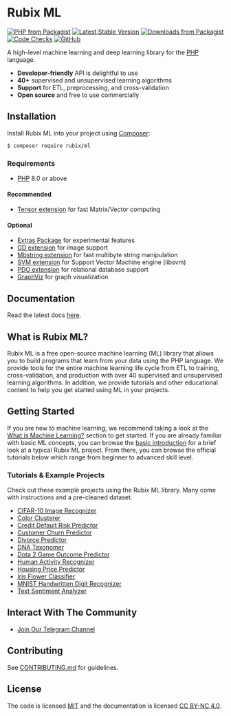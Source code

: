 # Rubix ML

[![PHP from Packagist](https://img.shields.io/packagist/php-v/rubix/ml.svg?style=flat&colorB=8892BF)](https://www.php.net/) [![Latest Stable Version](https://img.shields.io/packagist/v/rubix/ml.svg?style=flat&colorB=orange)](https://packagist.org/packages/rubix/ml) [![Downloads from Packagist](https://img.shields.io/packagist/dt/rubix/ml.svg?style=flat&colorB=red)](https://packagist.org/packages/rubix/ml) [![Code Checks](https://github.com/RubixML/ML/actions/workflows/ci.yml/badge.svg)](https://github.com/RubixML/ML/actions/workflows/ci.yml) [![GitHub](https://img.shields.io/github/license/RubixML/RubixML)](https://github.com/RubixML/ML/blob/master/LICENSE.md)

A high-level machine learning and deep learning library for the [PHP](https://php.net) language.

- **Developer-friendly** API is delightful to use
- **40+** supervised and unsupervised learning algorithms
- **Support** for ETL, preprocessing, and cross-validation
- **Open source** and free to use commercially

## Installation
Install Rubix ML into your project using [Composer](https://getcomposer.org/):
```sh
$ composer require rubix/ml
```

### Requirements
- [PHP](https://php.net/manual/en/install.php) 8.0 or above

#### Recommended
- [Tensor extension](https://github.com/RubixML/Tensor) for fast Matrix/Vector computing

#### Optional

- [Extras Package](https://github.com/RubixML/Extras) for experimental features
- [GD extension](https://php.net/manual/en/book.image.php) for image support
- [Mbstring extension](https://www.php.net/manual/en/book.mbstring.php) for fast multibyte string manipulation
- [SVM extension](https://php.net/manual/en/book.svm.php) for Support Vector Machine engine (libsvm)
- [PDO extension](https://www.php.net/manual/en/book.pdo.php) for relational database support
- [GraphViz](https://graphviz.org/) for graph visualization

## Documentation
Read the latest docs [here](https://docs.rubixml.com).

## What is Rubix ML?
Rubix ML is a free open-source machine learning (ML) library that allows you to build programs that learn from your data using the PHP language. We provide tools for the entire machine learning life cycle from ETL to training, cross-validation, and production with over 40 supervised and unsupervised learning algorithms. In addition, we provide tutorials and other educational content to help you get started using ML in your projects.

## Getting Started
If you are new to machine learning, we recommend taking a look at the [What is Machine Learning?](https://docs.rubixml.com/latest/what-is-machine-learning.html) section to get started. If you are already familiar with basic ML concepts, you can browse the [basic introduction](https://docs.rubixml.com/latest/basic-introduction.html) for a brief look at a typical Rubix ML project. From there, you can browse the official tutorials below which range from beginner to advanced skill level.

### Tutorials & Example Projects
Check out these example projects using the Rubix ML library. Many come with instructions and a pre-cleaned dataset.

- [CIFAR-10 Image Recognizer](https://github.com/RubixML/CIFAR-10)
- [Color Clusterer](https://github.com/RubixML/Colors)
- [Credit Default Risk Predictor](https://github.com/RubixML/Credit)
- [Customer Churn Predictor](https://github.com/RubixML/Churn)
- [Divorce Predictor](https://github.com/RubixML/Divorce)
- [DNA Taxonomer](https://github.com/RubixML/DNA)
- [Dota 2 Game Outcome Predictor](https://github.com/RubixML/Dota2)
- [Human Activity Recognizer](https://github.com/RubixML/HAR)
- [Housing Price Predictor](https://github.com/RubixML/Housing)
- [Iris Flower Classifier](https://github.com/RubixML/Iris)
- [MNIST Handwritten Digit Recognizer](https://github.com/RubixML/MNIST)
- [Text Sentiment Analyzer](https://github.com/RubixML/Sentiment)

## Interact With The Community

- [Join Our Telegram Channel](https://t.me/RubixML)

## Contributing
See [CONTRIBUTING.md](CONTRIBUTING.md) for guidelines.

## License
The code is licensed [MIT](LICENSE) and the documentation is licensed [CC BY-NC 4.0](https://creativecommons.org/licenses/by-nc/4.0/).
